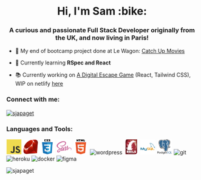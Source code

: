 <h1 align="center">Hi, I'm Sam :bike:</h1>
<h3 align="center">A curious and passionate Full Stack Developer originally from the UK, and now living in Paris!</h3>

- 🔭 My end of bootcamp project done at Le Wagon: [Catch Up Movies](https://www.catchupmovies.xyz/)

- 🌱 Currently learning **RSpec and React**

- :books: Currently working on [A Digital Escape Game](https://github.com/sjapaget/escape-game-react) (React, Tailwind CSS), WIP on netlify [here](https://www.sjapaget.online/)

<h3 align="left">Connect with me:</h3>
<p align="left">
<a href="https://linkedin.com/in/sjapaget" target="blank"><img align="center" src="https://raw.githubusercontent.com/rahuldkjain/github-profile-readme-generator/master/src/images/icons/Social/linked-in-alt.svg" alt="sjapaget" height="30" width="40" /></a>
</p>

<h3 align="left">Languages and Tools:</h3>
<p align="left"> 
  <img src="https://raw.githubusercontent.com/devicons/devicon/master/icons/javascript/javascript-original.svg" alt="javascript" width="40" height="40"/> 
  <img src="https://raw.githubusercontent.com/devicons/devicon/master/icons/ruby/ruby-original.svg" alt="ruby" width="40" height="40"/> 
  <img src="https://raw.githubusercontent.com/devicons/devicon/master/icons/css3/css3-original-wordmark.svg" alt="css3" width="40" height="40"/> 
  <img src="https://raw.githubusercontent.com/devicons/devicon/master/icons/sass/sass-original.svg" alt="sass" width="40" height="40"/> 
  <img src="https://raw.githubusercontent.com/devicons/devicon/master/icons/html5/html5-original-wordmark.svg" alt="html5" width="40" height="40"/> 
  
  <img src="https://cdn.jsdelivr.net/gh/devicons/devicon/icons/wordpress/wordpress-plain.svg" alt="wordpress" width="40" height="40"/>  
  <img src="https://raw.githubusercontent.com/devicons/devicon/master/icons/rails/rails-original-wordmark.svg" alt="rails" width="40" height="40"/>                                                                                                                             
  <img src="https://raw.githubusercontent.com/devicons/devicon/master/icons/mysql/mysql-original-wordmark.svg" alt="mysql" width="40" height="40"/>
  <img src="https://raw.githubusercontent.com/devicons/devicon/master/icons/postgresql/postgresql-original-wordmark.svg" alt="postgresql" width="40" height="40"/>
                                                                                                                                                 
  <img src="https://www.vectorlogo.zone/logos/git-scm/git-scm-icon.svg" alt="git" width="40" height="40"/> 
  <img src="https://www.vectorlogo.zone/logos/heroku/heroku-icon.svg" alt="heroku" width="40" height="40"/> 
  <img src="https://cdn.jsdelivr.net/gh/devicons/devicon/icons/docker/docker-original.svg" alt="docker" width="40" height="40"/>
  <img src="https://www.vectorlogo.zone/logos/figma/figma-icon.svg" alt="figma" width="40" height="40"/> 
</p>

<p><img align="left" src="https://github-readme-stats.vercel.app/api/top-langs?username=sjapaget&show_icons=true&locale=en&layout=compact" alt="sjapaget" /></p>
